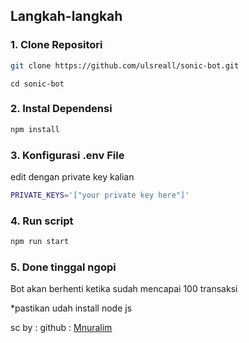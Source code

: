 ## Langkah-langkah

### 1. Clone Repositori

```bash
git clone https://github.com/ulsreall/sonic-bot.git
```

```
cd sonic-bot
```

### 2. Instal Dependensi

```bash
npm install
```

### 3. Konfigurasi .env File

edit dengan private key kalian

```bash
PRIVATE_KEYS='["your private key here"]'
```

### 4. Run script

```bash
npm run start
```

### 5. Done tinggal ngopi

Bot akan berhenti ketika sudah mencapai 100 transaksi


\*pastikan udah install node js

sc by :
github : [Mnuralim](https://github.com/Mnuralim)
